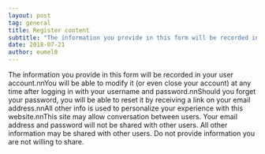 ```yaml
---
layout: post
tag: general
title: Register content
subtitle: "The information you provide in this form will be recorded in your user account. You will be able to modify it (or even close your account) at any time after logging in with your username and password. Should you forget your password, you will be able to&hellip;"
date: 2018-07-21
author: eumel8
---
```


The information you provide in this form will be recorded in your user account.nnYou will be able to modify it (or even close your account) at any time after logging in with your username and password.nnShould you forget your password, you will be able to reset it by receiving a link on your email address.nnAll other info is used to personalize your experience with this website.nnThis site may allow conversation between users. Your email address and password will not be shared with other users. All other information may be shared with other users. Do not provide information you are not willing to share.
